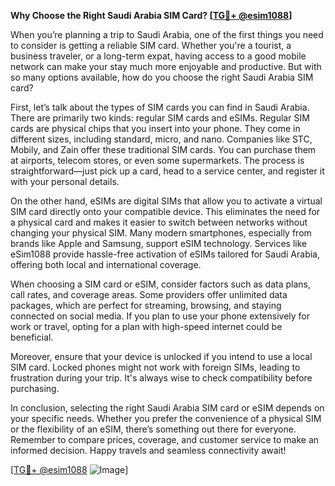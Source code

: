 **Why Choose the Right Saudi Arabia SIM Card? [[TG💪+ @esim1088](https://t.me/s/esim1088)]**

When you’re planning a trip to Saudi Arabia, one of the first things you need to consider is getting a reliable SIM card. Whether you're a tourist, a business traveler, or a long-term expat, having access to a good mobile network can make your stay much more enjoyable and productive. But with so many options available, how do you choose the right Saudi Arabia SIM card?

First, let’s talk about the types of SIM cards you can find in Saudi Arabia. There are primarily two kinds: regular SIM cards and eSIMs. Regular SIM cards are physical chips that you insert into your phone. They come in different sizes, including standard, micro, and nano. Companies like STC, Mobily, and Zain offer these traditional SIM cards. You can purchase them at airports, telecom stores, or even some supermarkets. The process is straightforward—just pick up a card, head to a service center, and register it with your personal details.

On the other hand, eSIMs are digital SIMs that allow you to activate a virtual SIM card directly onto your compatible device. This eliminates the need for a physical card and makes it easier to switch between networks without changing your physical SIM. Many modern smartphones, especially from brands like Apple and Samsung, support eSIM technology. Services like eSim1088 provide hassle-free activation of eSIMs tailored for Saudi Arabia, offering both local and international coverage.

When choosing a SIM card or eSIM, consider factors such as data plans, call rates, and coverage areas. Some providers offer unlimited data packages, which are perfect for streaming, browsing, and staying connected on social media. If you plan to use your phone extensively for work or travel, opting for a plan with high-speed internet could be beneficial.

Moreover, ensure that your device is unlocked if you intend to use a local SIM card. Locked phones might not work with foreign SIMs, leading to frustration during your trip. It's always wise to check compatibility before purchasing.

In conclusion, selecting the right Saudi Arabia SIM card or eSIM depends on your specific needs. Whether you prefer the convenience of a physical SIM or the flexibility of an eSIM, there’s something out there for everyone. Remember to compare prices, coverage, and customer service to make an informed decision. Happy travels and seamless connectivity await!

[[TG💪+ @esim1088](https://t.me/s/esim1088) ![Image](https://i.postimg.cc/Y0z9fWf4/image.png)]